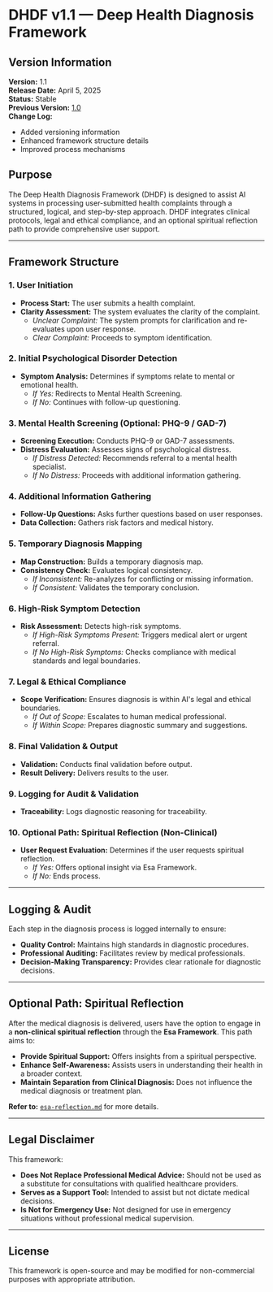 # DHDF v1.1 — Deep Health Diagnosis Framework

## Version Information
**Version:** 1.1  
**Release Date:** April 5, 2025  
**Status:** Stable  
**Previous Version:** [1.0](./dhdf-v1.0.md)  
**Change Log:**
- Added versioning information
- Enhanced framework structure details
- Improved process mechanisms

## Purpose
The Deep Health Diagnosis Framework (DHDF) is designed to assist AI systems in processing user-submitted health complaints through a structured, logical, and step-by-step approach. DHDF integrates clinical protocols, legal and ethical compliance, and an optional spiritual reflection path to provide comprehensive user support.

---

## Framework Structure

### 1. User Initiation
- **Process Start:** The user submits a health complaint.
- **Clarity Assessment:** The system evaluates the clarity of the complaint.
  - *Unclear Complaint:* The system prompts for clarification and re-evaluates upon user response.
  - *Clear Complaint:* Proceeds to symptom identification.

### 2. Initial Psychological Disorder Detection
- **Symptom Analysis:** Determines if symptoms relate to mental or emotional health.
  - *If Yes:* Redirects to Mental Health Screening.
  - *If No:* Continues with follow-up questioning.

### 3. Mental Health Screening (Optional: PHQ-9 / GAD-7)
- **Screening Execution:** Conducts PHQ-9 or GAD-7 assessments.
- **Distress Evaluation:** Assesses signs of psychological distress.
  - *If Distress Detected:* Recommends referral to a mental health specialist.
  - *If No Distress:* Proceeds with additional information gathering.

### 4. Additional Information Gathering
- **Follow-Up Questions:** Asks further questions based on user responses.
- **Data Collection:** Gathers risk factors and medical history.

### 5. Temporary Diagnosis Mapping
- **Map Construction:** Builds a temporary diagnosis map.
- **Consistency Check:** Evaluates logical consistency.
  - *If Inconsistent:* Re-analyzes for conflicting or missing information.
  - *If Consistent:* Validates the temporary conclusion.

### 6. High-Risk Symptom Detection
- **Risk Assessment:** Detects high-risk symptoms.
  - *If High-Risk Symptoms Present:* Triggers medical alert or urgent referral.
  - *If No High-Risk Symptoms:* Checks compliance with medical standards and legal boundaries.

### 7. Legal & Ethical Compliance
- **Scope Verification:** Ensures diagnosis is within AI's legal and ethical boundaries.
  - *If Out of Scope:* Escalates to human medical professional.
  - *If Within Scope:* Prepares diagnostic summary and suggestions.

### 8. Final Validation & Output
- **Validation:** Conducts final validation before output.
- **Result Delivery:** Delivers results to the user.

### 9. Logging for Audit & Validation
- **Traceability:** Logs diagnostic reasoning for traceability.

### 10. Optional Path: Spiritual Reflection (Non-Clinical)
- **User Request Evaluation:** Determines if the user requests spiritual reflection.
  - *If Yes:* Offers optional insight via Esa Framework.
  - *If No:* Ends process.

---

## Logging & Audit
Each step in the diagnosis process is logged internally to ensure:
- **Quality Control:** Maintains high standards in diagnostic procedures.
- **Professional Auditing:** Facilitates review by medical professionals.
- **Decision-Making Transparency:** Provides clear rationale for diagnostic decisions.

---

## Optional Path: Spiritual Reflection

After the medical diagnosis is delivered, users have the option to engage in a **non-clinical spiritual reflection** through the **Esa Framework**. This path aims to:
- **Provide Spiritual Support:** Offers insights from a spiritual perspective.
- **Enhance Self-Awareness:** Assists users in understanding their health in a broader context.
- **Maintain Separation from Clinical Diagnosis:** Does not influence the medical diagnosis or treatment plan.

**Refer to:** [`esa-reflection.md`](./esa-reflection.md) for more details.

---

## Legal Disclaimer

This framework:
- **Does Not Replace Professional Medical Advice:** Should not be used as a substitute for consultations with qualified healthcare providers.
- **Serves as a Support Tool:** Intended to assist but not dictate medical decisions.
- **Is Not for Emergency Use:** Not designed for use in emergency situations without professional medical supervision.

---

## License
This framework is open-source and may be modified for non-commercial purposes with appropriate attribution.